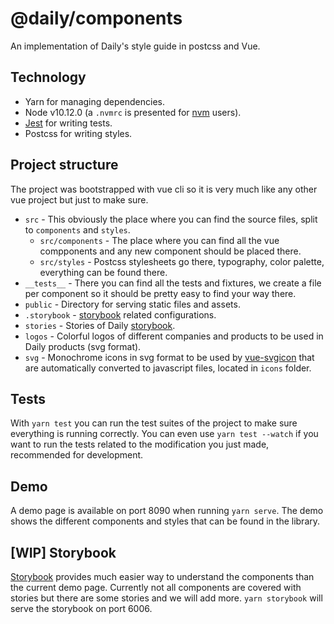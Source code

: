 # @daily/components

An implementation of Daily's style guide in postcss and Vue.

## Technology

* Yarn for managing dependencies.
* Node v10.12.0 (a `.nvmrc` is presented for [nvm](https://github.com/nvm-sh/nvm) users).
* [Jest](https://jestjs.io/) for writing tests.
* Postcss for writing styles.

## Project structure

The project was bootstrapped with vue cli so it is very much like any other vue project but just to make sure.
* `src` - This obviously the place where you can find the source files, split to `components` and `styles`.
  * `src/components` - The place where you can find all the vue compponents and any new component should be placed there.
  * `src/styles` - Postcss stylesheets go there, typography, color palette, everything can be found there.
* `__tests__` - There you can find all the tests and fixtures, we create a file per component so it should be pretty easy to find your way there.
* `public` - Directory for serving static files and assets.
* `.storybook` - [storybook][storybook] related configurations.
* `stories` - Stories of Daily [storybook][storybook].
* `logos` - Colorful logos of different companies and products to be used in Daily products (svg format).
* `svg` - Monochrome icons in svg format to be used by [vue-svgicon](https://www.npmjs.com/package/vue-svgicon) that are automatically converted to javascript files, located in `icons` folder.

## Tests

With `yarn test` you can run the test suites of the project to make sure everything is running correctly.
You can even use `yarn test --watch` if you want to run the tests related to the modification you just made, recommended for development.

## Demo

A demo page is available on port 8090 when running `yarn serve`.
The demo shows the different components and styles that can be found in the library.

## [WIP] Storybook

[Storybook][storybook] provides much easier way to understand the components than the current demo page.
Currently not all components are covered with stories but there are some stories and we will add more.
`yarn storybook` will serve the storybook on port 6006.

[storybook]: https://storybook.js.org/
